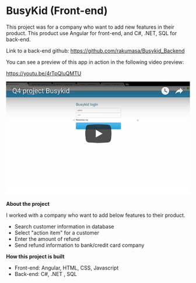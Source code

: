 # BusyKid (Front-end)

This project was for a company who want to add new features in their product. This product use Angular for front-end, and C#, .NET, SQL for back-end.

Link to a back-end github: https://github.com/rakumasa/Busykid_Backend

You can see a preview of this app in action in the following video preview:

https://youtu.be/4rTpQluQMTU

[![Watch the video](images/BusyKid.png)](https://youtu.be/4rTpQluQMTU)


**About the project**

I worked with a company who want to add below features to their product.

 - Search customer information in database
 - Select "action item" for a customer
 - Enter the amount of refund
 - Send refund information to bank/credit card company


**How this project is built**
 - Front-end: Angular, HTML, CSS, Javascript
 - Back-end: C#, .NET , SQL
